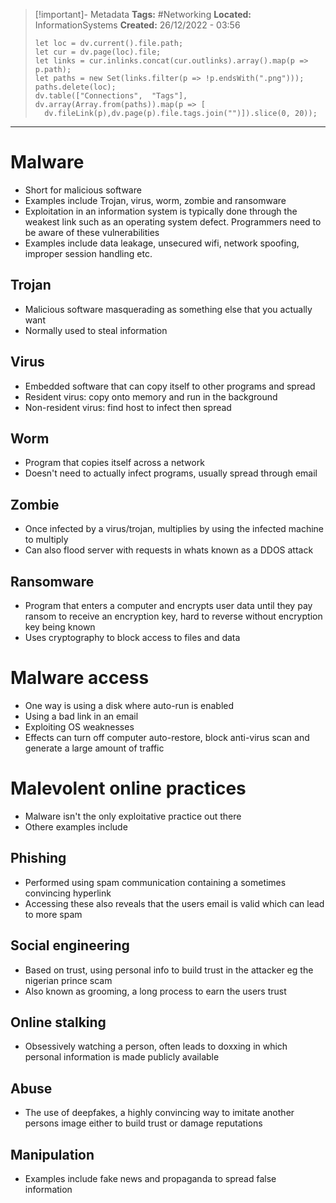 
> [!important]- Metadata
> **Tags:** #Networking 
> **Located:** InformationSystems
> **Created:** 26/12/2022 - 03:56
> ```dataviewjs
>let loc = dv.current().file.path;
>let cur = dv.page(loc).file;
>let links = cur.inlinks.concat(cur.outlinks).array().map(p => p.path);
>let paths = new Set(links.filter(p => !p.endsWith(".png")));
>paths.delete(loc);
>dv.table(["Connections",  "Tags"], dv.array(Array.from(paths)).map(p => [
>   dv.fileLink(p),dv.page(p).file.tags.join("")]).slice(0, 20));
> ```

___
# Malware
- Short for malicious software
- Examples include Trojan, virus, worm, zombie and ransomware
- Exploitation in an information system is typically done through the weakest link such as an operating system defect. Programmers need to be aware of these vulnerabilities
- Examples include data leakage, unsecured wifi, network spoofing, improper session handling etc.

## Trojan
- Malicious software masquerading as something else that you actually want
- Normally used to steal information

## Virus
- Embedded software that can copy itself to other programs and spread
- Resident virus: copy onto memory and run in the background
- Non-resident virus: find host to infect then spread 

## Worm
- Program that copies itself across a network
- Doesn't need to actually infect programs, usually spread through email

## Zombie
- Once infected by a virus/trojan, multiplies by using the infected machine to multiply
- Can also flood server with requests in whats known as a DDOS attack

## Ransomware
- Program that enters a computer and encrypts user data until they pay ransom to receive an encryption key, hard to reverse without encryption key being known
- Uses cryptography to block access to files and data

# Malware access
- One way is using a disk where auto-run is enabled
- Using a bad link in an email
- Exploiting OS weaknesses
- Effects can turn off computer auto-restore, block anti-virus scan and generate a large amount of traffic

# Malevolent online practices
- Malware isn't the only exploitative practice out there
- Othere examples include

## Phishing
- Performed using spam communication containing a sometimes convincing hyperlink
- Accessing these also reveals that the users email is valid which can lead to more spam

## Social engineering
- Based on trust, using personal info to build trust in the attacker eg the nigerian prince scam
- Also known as grooming, a long process to earn the users trust

## Online stalking
- Obsessively watching a person, often leads to doxxing in which personal information is made publicly available
## Abuse
- The use of deepfakes, a highly convincing way to imitate another persons image either to build trust or damage reputations 

## Manipulation
- Examples include fake news and propaganda to spread false information